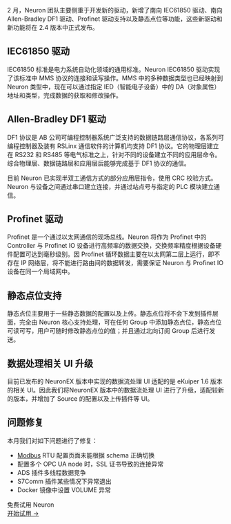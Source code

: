 2 月，Neuron 团队主要侧重于开发新的驱动，新增了南向 IEC61850 驱动、南向 Allen-Bradley DF1 驱动、Profinet 驱动支持以及静态点位等功能，这些新驱动和新功能将在 2.4 版本中正式发布。

## IEC61850 驱动

IEC61850 标准是电力系统自动化领域的通用标准。Neuron IEC61850 驱动实现了该标准中 MMS 协议的连接和读写操作。MMS 中的多种数据类型也已经映射到 Neuron 类型中，现在可以通过指定 IED（智能电子设备）中的 DA（对象属性）地址和类型，完成数据的获取和修改操作。

## Allen-Bradley DF1 驱动

DF1 协议是 AB 公司可编程控制器系统广泛支持的数据链路层通信协议，各系列可编程控制器及装有 RSLinx 通信软件的计算机均支持 DF1 协议。它的物理层建立在 RS232 和 RS485 等电气标准之上，针对不同的设备建立不同的应用层命令。综合物理层、数据链路层和应用层后能够完成基于 DF1 协议的通信。

目前 Neuron 已实现半双工通信方式的部分应用层指令，使用 CRC 校验方式。Neuron 与设备之间通过串口建立连接，并通过站点号与指定的 PLC 模块建立通信。

## Profinet 驱动

Profinet 是一个通过以太网通信的现场总线。Neuron 将作为 Profinet 中的 Controller 与 Profinet IO 设备进行高频率的数据交换，交换频率精度根据设备硬件配置可达到毫秒级别。因 Profinet 循环数据主要在以太网第二层上运行，即不存在 IP 网络层，将不能进行路由间的数据转发，需要保证 Neuron 与 Profinet IO 设备在同一个局域网中。

## 静态点位支持

静态点位主要用于一些静态数据的配置以及上传。静态点位将不会下发到插件层面，完全由 Neuron 核心支持处理，可在任何 Group 中添加静态点位，静态点位可读可写，用户可随时修改静态点位的值；并且通过北向订阅 Group 后进行发送。

## 数据处理相关 UI 升级

目前已发布的 NeuronEX 版本中实现的数据流处理 UI 适配的是 eKuiper 1.6 版本的相关 UI。因此我们将NeuronEX 版本中的数据流处理 UI 进行了升级，适配较新的版本，并增加了 Source 的配置以及上传插件等 UI。

## 问题修复

本月我们对如下问题进行了修复：

- [Modbus](https://www.emqx.com/zh/blog/modbus-protocol-the-grandfather-of-iot-communication) RTU 配置页面未能根据 schema 正确切换
- 配置多个 OPC UA node 时，SSL 证书导致的连接异常
- ADS 插件多线程数据竞争
- S7Comm 插件某些情况下异常退出
- Docker 镜像中设置 VOLUME 异常



<section class="promotion">
    <div>
        免费试用 Neuron
    </div>
    <a href="https://www.emqx.com/zh/try?product=neuron" class="button is-gradient px-5">开始试用 →</a>
</section>
